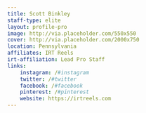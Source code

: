 ```yaml
---
title: Scott Binkley
staff-type: elite
layout: profile-pro
image: http://via.placeholder.com/550x550
cover: http://via.placeholder.com/2000x750
location: Pennsylvania
affiliates: IRT Reels
irt-affiliation: Lead Pro Staff
links:
    instagram: /#instagram
    twitter: /#twitter
    facebook: /#facebook
    pinterest: /#pinterest
    website: https://irtreels.com
---
```


